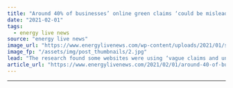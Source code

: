 ```yaml
---
title: "Around 40% of businesses’ online green claims ‘could be misleading’"
date: "2021-02-01"
tags: 
  - energy live news
source: "energy live news"
image_url: "https://www.energylivenews.com/wp-content/uploads/2021/01/shutterstock_463244429.jpg"
image_fp: "/assets/img/post_thumbnails/2.jpg"
lead: "The research found some websites were using ‘vague claims and unclear language’, including terms such as ‘eco’ or ‘sustainable’ or reference to ‘natural products’ without adequate explanation or evidence of the claims"
article_url: "https://www.energylivenews.com/2021/02/01/around-40-of-businesses-online-green-claims-could-be-misleading/"
---
```


---
